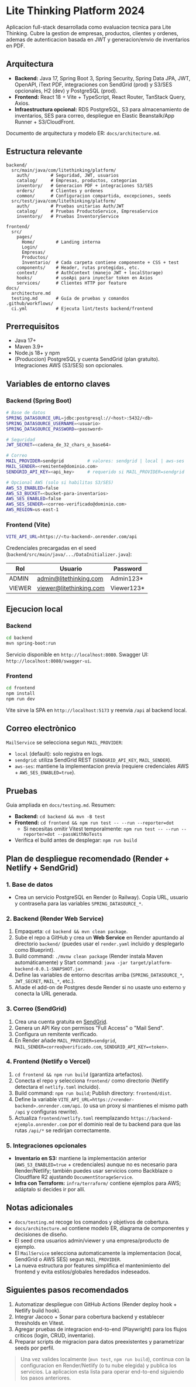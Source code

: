 # Lite Thinking Platform 2024

Aplicacion full-stack desarrollada como evaluacion tecnica para Lite Thinking. Cubre la gestion de empresas, productos, clientes y ordenes, ademas de autenticacion basada en JWT y generacion/envio de inventarios en PDF.

## Arquitectura

- **Backend:** Java 17, Spring Boot 3, Spring Security, Spring Data JPA, JWT, OpenAPI, iText PDF, integraciones con SendGrid (prod) y S3/SES opcionales, H2 (dev) y PostgreSQL (prod).
- **Frontend:** React 18 + Vite + TypeScript, React Router, TanStack Query, Axios.
- **Infraestructura opcional:** RDS PostgreSQL, S3 para almacenamiento de inventarios, SES para correo, despliegue en Elastic Beanstalk/App Runner + S3/CloudFront.

Documento de arquitectura y modelo ER: `docs/architecture.md`.

## Estructura relevante

```
backend/
  src/main/java/com/litethinking/platform/
    auth/        # Seguridad, JWT, usuarios
    catalog/     # Empresas, productos, categorias
    inventory/   # Generacion PDF + integraciones S3/SES
    orders/      # Clientes y ordenes
    common/      # Configuracion compartida, excepciones, seeds
  src/test/java/com/litethinking/platform/
    auth/        # Pruebas unitarias Auth/JWT
    catalog/     # Pruebas ProductoService, EmpresaService
    inventory/   # Pruebas InventoryService

frontend/
  src/
    pages/
      Home/        # Landing interna
      Login/
      Empresas/
      Productos/
      Inventario/  # Cada carpeta contiene componente + CSS + test
    components/    # Header, rutas protegidas, etc.
    context/       # AuthContext (manejo JWT + localStorage)
    hooks/         # useApi para inyectar token en Axios
    services/      # Clientes HTTP por feature
docs/
  architecture.md
  testing.md       # Guía de pruebas y comandos
.github/workflows/
  ci.yml           # Ejecuta lint/tests backend/frontend
```

## Prerrequisitos

- Java 17+
- Maven 3.9+
- Node.js 18+ y npm
- (Produccion) PostgreSQL y cuenta SendGrid (plan gratuito). Integraciones AWS (S3/SES) son opcionales.

## Variables de entorno claves

### Backend (Spring Boot)

```bash
# Base de datos
SPRING_DATASOURCE_URL=jdbc:postgresql://<host>:5432/<db>
SPRING_DATASOURCE_USERNAME=<usuario>
SPRING_DATASOURCE_PASSWORD=<password>

# Seguridad
JWT_SECRET=<cadena_de_32_chars_o_base64>

# Correo
MAIL_PROVIDER=sendgrid         # valores: sendgrid | local | aws-ses
MAIL_SENDER=<remitente@dominio.com>
SENDGRID_API_KEY=<api_key>     # requerido si MAIL_PROVIDER=sendgrid

# Opcional AWS (solo si habilitas S3/SES)
AWS_S3_ENABLED=false
AWS_S3_BUCKET=<bucket-para-inventarios>
AWS_SES_ENABLED=false
AWS_SES_SENDER=<correo-verificado@dominio.com>
AWS_REGION=us-east-1
```

### Frontend (Vite)

```bash
VITE_API_URL=https://<tu-backend>.onrender.com/api
```

Credenciales precargadas en el seed (`backend/src/main/java/.../DataInitializer.java`):

| Rol   | Usuario                  | Password   |
|-------|--------------------------|------------|
| ADMIN | admin@litethinking.com   | Admin123*  |
| VIEWER| viewer@litethinking.com  | Viewer123* |

## Ejecucion local

### Backend

```bash
cd backend
mvn spring-boot:run
```

Servicio disponible en `http://localhost:8080`. Swagger UI: `http://localhost:8080/swagger-ui`.

### Frontend

```bash
cd frontend
npm install
npm run dev
```

Vite sirve la SPA en `http://localhost:5173` y reenvia `/api` al backend local.

## Correo electrònico

`MailService` se selecciona segun `MAIL_PROVIDER`:

- `local` (default): solo registra en logs.
- `sendgrid`: utiliza SendGrid REST (`SENDGRID_API_KEY`, `MAIL_SENDER`).
- `aws-ses`: mantiene la implementacion previa (requiere credenciales AWS + `AWS_SES_ENABLED=true`).

## Pruebas

Guia ampliada en `docs/testing.md`. Resumen:

- **Backend:** `cd backend && mvn -B test`
- **Frontend:** `cd frontend && npm run test -- --run --reporter=dot`
  - Si necesitas omitir Vitest temporalmente: `npm run test -- --run --reporter=dot --passWithNoTests`
- Verifica el build antes de desplegar: `npm run build`

## Plan de despliegue recomendado (Render + Netlify + SendGrid)

### 1. Base de datos
- Crea un servicio PostgreSQL en Render (o Railway). Copia URL, usuario y contraseña para las variables `SPRING_DATASOURCE_*`.

### 2. Backend (Render Web Service)
1. Empaqueta: `cd backend && mvn clean package`.
2. Sube el repo a GitHub y crea un **Web Service** en Render apuntando al directorio `backend/` (puedes usar el `render.yaml` incluido y desplegarlo como Blueprint).
3. Build command: `./mvnw clean package` (Render instala Maven automáticamente) y Start command: `java -jar target/platform-backend-0.0.1-SNAPSHOT.jar`.
4. Define las variables de entorno descritas arriba (`SPRING_DATASOURCE_*`, `JWT_SECRET`, `MAIL_*`, etc.).
5. Añade el add-on de Postgres desde Render si no usaste uno externo y conecta la URL generada.

### 3. Correo (SendGrid)
1. Crea una cuenta gratuita en [SendGrid](https://sendgrid.com/free/).
2. Genera un API Key con permisos "Full Access" o "Mail Send".
3. Configura un remitente verificado.
4. En Render añade `MAIL_PROVIDER=sendgrid`, `MAIL_SENDER=correo@verificado.com`, `SENDGRID_API_KEY=<token>`.

### 4. Frontend (Netlify o Vercel)
1. `cd frontend && npm run build` (garantiza artefactos).
2. Conecta el repo y selecciona `frontend/` como directorio (Netlify detectara el `netlify.toml` incluido).
3. Build command: `npm run build`; Publish directory: `frontend/dist`.
4. Define la variable `VITE_API_URL=https://<render-backend>.onrender.com/api`. (o usa un proxy si mantienes el mismo path `/api` y configuras rewrite).
5. Actualiza `frontend/netlify.toml` reemplazando `https://backend-ejemplo.onrender.com` por el dominio real de tu backend para que las rutas `/api/*` se redirijan correctamente.

### 5. Integraciones opcionales
- **Inventario en S3:** mantiene la implementación anterior (`AWS_S3_ENABLED=true` + credenciales) aunque no es necesario para Render/Netlify; también puedes usar servicios como Backblaze o Cloudflare R2 ajustando `DocumentStorageService`.
- **Infra con Terraform:** `infra/terraform/` contiene ejemplos para AWS; adáptalo si decides ir por allí.

## Notas adicionales

- `docs/testing.md` recoge los comandos y objetivos de cobertura.
- `docs/architecture.md` contiene modelo ER, diagrama de componentes y decisiones de diseño.
- El seed crea usuarios admin/viewer y una empresa/producto de ejemplo.
- El `MailService` selecciona automaticamente la implementacion (local, SendGrid o AWS SES) segun `MAIL_PROVIDER`.
- La nueva estructura por features simplifica el mantenimiento del frontend y evita estilos/globales heredados indeseados.

## Siguientes pasos recomendados

1. Automatizar despliegue con GitHub Actions (Render deploy hook + Netlify build hook).
2. Integrar Jacoco + Sonar para cobertura backend y establecer thresholds en Vitest.
3. Agregar pruebas de integracion end-to-end (Playwright) para los flujos criticos (login, CRUD, inventario).
4. Preparar scripts de migracion para datos preexistentes y parametrizar seeds por perfil.

> Una vez valides localmente (`mvn test`, `npm run build`), continua con la configuracion en Render/Netlify (o tu nube elegida) y publica los servicios. La aplicacion esta lista para operar end-to-end siguiendo los pasos anteriores.
